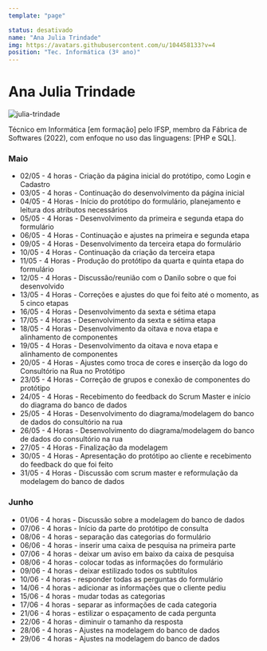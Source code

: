 ```yaml
---
template: "page"

status: desativado
name: "Ana Julia Trindade"
img: https://avatars.githubusercontent.com/u/104458133?v=4
position: "Tec. Informática (3º ano)"
---
```


# Ana Julia Trindade

![julia-trindade](https://avatars.githubusercontent.com/u/104458133?v=4)

Técnico em Informática [em formação] pelo IFSP, membro da Fábrica de Softwares (2022), com enfoque no uso das linguagens: [PHP e SQL].


### Maio

 - 02/05 - 4 horas - Criação da página inicial do protótipo, como Login e Cadastro
 - 03/05 - 4 horas - Continuação do desenvolvimento da página inicial
 - 04/05 - 4 Horas - Início do protótipo do formulário, planejamento e leitura dos atributos necessários
 - 05/05 - 4 Horas - Desenvolvimento da primeira e segunda etapa do formulário
 - 06/05 - 4 Horas - Continuação e ajustes na primeira e segunda etapa
 - 09/05 - 4 Horas - Desenvolvimento da terceira etapa do formulário
 - 10/05 - 4 Horas - Continuação da criação da terceira etapa
 - 11/05 - 4 Horas - Produção do protótipo da quarta e quinta etapa do formulário
 - 12/05 - 4 Horas - Discussão/reunião com o Danilo sobre o que foi desenvolvido
 - 13/05 - 4 Horas - Correções e ajustes do que foi feito até o momento, as 5 cinco etapas
 - 16/05 - 4 Horas - Desenvolvimento da sexta e sétima etapa
 - 17/05 - 4 Horas - Desenvolvimento da sexta e sétima etapa
 - 18/05 - 4 Horas - Desenvolvimento da oitava e nova etapa e alinhamento de componentes
 - 19/05 - 4 Horas - Desenvolvimento da oitava e nova etapa e alinhamento de componentes
 - 20/05 - 4 Horas - Ajustes como troca de cores e inserção da logo do Consultório na Rua no Protótipo
 - 23/05 - 4 Horas - Correção de grupos e conexão de componentes do protótipo
 - 24/05 - 4 Horas - Recebimento do feedback do Scrum Master e início do diagrama do banco de dados
 - 25/05 - 4 Horas - Desenvolvimento do diagrama/modelagem do banco de dados do   consultório na rua
 - 26/05 - 4 Horas - Desenvolvimento do diagrama/modelagem do banco de dados do   consultório na rua
 - 27/05 - 4 Horas - Finalização da modelagem
 - 30/05 - 4 Horas - Apresentação do protótipo ao cliente e recebimento do feedback do que foi feito
 - 31/05 - 4 Horas - Discussão com scrum master e reformulação da modelagem do banco de dados


 ### Junho
 - 01/06 - 4 horas - Discussão sobre a modelagem do banco de dados
 - 07/06 - 4 horas - Início da parte do protótipo de consulta
 - 08/06 - 4 horas - separação das categorias do formulário
 - 06/06 - 4 horas - inserir uma caixa de pesquisa na primeira parte
 - 07/06 - 4 horas - deixar um aviso em baixo da caixa de pesquisa
 - 08/06 - 4 horas - colocar todas as informações do formulário
 - 09/06 - 4 horas - deixar estilizado todos os subtítulos
 - 10/06 - 4 horas - responder todas as perguntas do formulário
 - 14/06 - 4 horas - adicionar as informações que o cliente pediu
 - 15/06 - 4 horas - mudar todas as categorias
 - 17/06 - 4 horas - separar as informações de cada categoria
 - 21/06 - 4 horas - estilizar o espaçamento de cada pergunta
 - 22/06 - 4 horas - diminuir o tamanho da resposta 
 - 28/06 - 4 horas - Ajustes na modelagem do banco de dados
 - 29/06 - 4 horas - Ajustes na modelagem do banco de dados